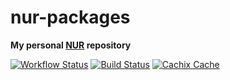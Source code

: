 # nur-packages

**My personal [NUR](https://github.com/nix-community/NUR) repository**

[![Workflow Status](https://github.com/Gerschtli/nur-packages/workflows/Build/badge.svg)](https://github.com/Gerschtli/nur-packages/actions)
[![Build Status](https://travis-ci.org/Gerschtli/nur-packages.svg?branch=master)](https://travis-ci.org/Gerschtli/nur-packages)
[![Cachix Cache](https://img.shields.io/badge/cachix-gerschtli-blue.svg)](https://gerschtli.cachix.org)
